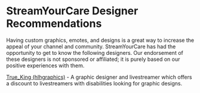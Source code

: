 # StreamYourCare Designer Recommendations

Having custom graphics, emotes, and designs is a great way to increase the appeal of your channel and community. StreamYourCare has had the opportunity to get to know the following designers. Our endorsement of these designers is not sponsored or affiliated; it is purely based on our positive experiences with them. 

[True_King (hlhgraphics)](trueking/README.md) - A graphic designer and livestreamer which offers a discount to livestreamers with disabilities looking for graphic designs.
